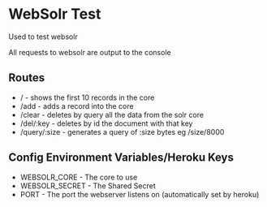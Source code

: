 WebSolr Test
===================

Used to test websolr

All requests to websolr are output to the console

Routes
-----------------------------

* / - shows the first 10 records in the core
* /add - adds a record into the core
* /clear - deletes by query all the data from the solr core
* /del/:key - deletes by id the document with that key
* /query/:size - generates a query of :size bytes eg /size/8000

Config Environment Variables/Heroku Keys
-----------------------------

* WEBSOLR_CORE - The core to use
* WEBSOLR_SECRET - The Shared Secret
* PORT - The port the webserver listens on (automatically set by heroku)
